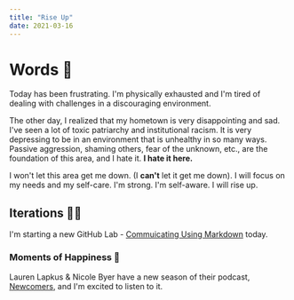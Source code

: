 ```yaml
---
title: "Rise Up"
date: 2021-03-16
---
```

# Words 📄

Today has been frustrating. I'm physically exhausted and I'm tired of dealing with challenges in a discouraging environment. 

The other day, I realized that my hometown is very disappointing and sad. I've seen a lot of toxic patriarchy and institutional racism. It is very depressing to be in an environment that is unhealthy in so many ways. Passive aggression, shaming others, fear of the unknown, etc., are the foundation of this area, and I hate it. **I hate it here.** 

I won't let this area get me down. (I **can't** let it get me down).  I will focus on my needs and my self-care. I'm strong. I'm self-aware. I will rise up. 

## Iterations 🦸‍♀️

I'm starting a new GitHub Lab - [Commuicating Using Markdown](https://lab.github.com/githubtraining/communicating-using-markdown) today.


### Moments of Happiness 🥰

Lauren Lapkus & Nicole Byer have a new season of their podcast, [Newcomers](https://headgum.com/newcomers-the-lord-of-the-rings-with-lauren-lapkus-and-nicole-byer), and I'm excited to listen to it. 

